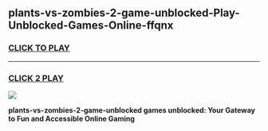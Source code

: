
## plants-vs-zombies-2-game-unblocked-Play-Unblocked-Games-Online-ffqnx
<h3>
<a href="https://premium76.site?title=plants-vs-zombies-2-game-unblocked&ref=25A">CLICK TO PLAY</a></h3>
<hr>

<h3>
<a href="https://premium76.site?title=plants-vs-zombies-2-game-unblocked&ref=25A">CLICK 2 PLAY</a>
  
</h3>

<a href="https://premium76.site?title=plants-vs-zombies-2-game-unblocked&ref=25A"><img src="https://clearcache.store/games.png"></a>


**plants-vs-zombies-2-game-unblocked games unblocked: Your Gateway to Fun and Accessible Online Gaming**
